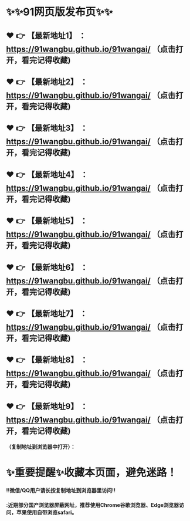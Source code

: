 # :sparkles::sparkles:91网页版发布页:sparkles::sparkles:

 :heart: :point_right: 【最新地址1】 ：https://91wangbu.github.io/91wangai/     （点击打开，看完记得收藏)
 ------
 :heart: :point_right: 【最新地址2】 ：https://91wangbu.github.io/91wangai/     （点击打开，看完记得收藏)
 ------
 :heart: :point_right: 【最新地址3】 ：https://91wangbu.github.io/91wangai/    （点击打开，看完记得收藏) 
 ------
  :heart: :point_right: 【最新地址4】 ：https://91wangbu.github.io/91wangai/     （点击打开，看完记得收藏)
 ------
 :heart: :point_right: 【最新地址5】 ：https://91wangbu.github.io/91wangai/      （点击打开，看完记得收藏)
 ------
 :heart: :point_right: 【最新地址6】 ：https://91wangbu.github.io/91wangai/      （点击打开，看完记得收藏) 
 ------
 :heart: :point_right: 【最新地址7】 ：https://91wangbu.github.io/91wangai/     （点击打开，看完记得收藏)
 ------
 :heart: :point_right: 【最新地址8】 ：https://91wangbu.github.io/91wangai/      （点击打开，看完记得收藏)
 ------
 :heart: :point_right: 【最新地址9】 ：https://91wangbu.github.io/91wangai/      （点击打开，看完记得收藏) 
 ------






 


#### （复制地址到浏览器中打开）：
# :sparkles:重要提醒:sparkles:收藏本页面，避免迷路！
#### ‼️微信/QQ用户请长按复制地址到浏览器里访问‼
#### :近期部分国产浏览器屏蔽网址，推荐使用Chrome谷歌浏览器、Edge浏览器访问，苹果使用自带浏览safari。
